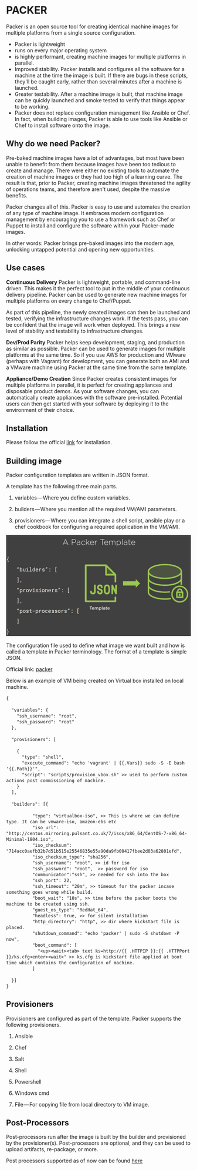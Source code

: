 # PACKER

Packer is an open source tool for creating identical machine images for multiple platforms from a single source configuration.

* Packer is lightweight
* runs on every major operating system
* is highly performant, creating machine images for multiple platforms in parallel. 
* Improved stability. Packer installs and configures all the software for a machine at the time the image is built. If there are bugs in these scripts, they'll be caught early, rather than several minutes after a machine is launched.
* Greater testability. After a machine image is built, that machine image can be quickly launched and smoke tested to verify that things appear to be working. 
* Packer does not replace configuration management like Ansible or Chef. In fact, when building images, Packer is able to use tools like Ansible or Chef to install software onto the image.

## Why do we need Packer?

Pre-baked machine images have a lot of advantages, but most have been unable to benefit from them because images have been too tedious to create and manage. There were either no existing tools to automate the creation of machine images or they had too high of a learning curve. The result is that, prior to Packer, creating machine images threatened the agility of operations teams, and therefore aren't used, despite the massive benefits.

Packer changes all of this. Packer is easy to use and automates the creation of any type of machine image. It embraces modern configuration management by encouraging you to use a framework such as Chef or Puppet to install and configure the software within your Packer-made images.

In other words: Packer brings pre-baked images into the modern age, unlocking untapped potential and opening new opportunities.

## Use cases

**Continuous Delivery**
Packer is lightweight, portable, and command-line driven. This makes it the perfect tool to put in the middle of your continuous delivery pipeline. Packer can be used to generate new machine images for multiple platforms on every change to Chef/Puppet.

As part of this pipeline, the newly created images can then be launched and tested, verifying the infrastructure changes work. If the tests pass, you can be confident that the image will work when deployed. This brings a new level of stability and testability to infrastructure changes.

**Dev/Prod Parity**
Packer helps keep development, staging, and production as similar as possible. Packer can be used to generate images for multiple platforms at the same time. So if you use AWS for production and VMware (perhaps with Vagrant) for development, you can generate both an AMI and a VMware machine using Packer at the same time from the same template.

**Appliance/Demo Creation**
Since Packer creates consistent images for multiple platforms in parallel, it is perfect for creating appliances and disposable product demos. As your software changes, you can automatically create appliances with the software pre-installed. Potential users can then get started with your software by deploying it to the environment of their choice.

## Installation

Please follow the official [link](https://www.packer.io/intro/getting-started/install.html) for installation.

## Building image

Packer configuration templates are written in JSON format.

A template has the following three main parts.

1. variables — Where you define custom variables.

2. builders — Where you mention all the required VM/AMI parameters.

3. provisioners — Where you can integrate a shell script, ansible play or a chef cookbook for configuring a required application in the VM/AMI.

![Alt text](img/packer_template.jpeg?raw=true "packer template")


The configuration file used to define what image we want built and how is called a template in Packer terminology. The format of a template is simple JSON.

Official link: [packer](https://www.packer.io/intro/getting-started/build-image.html)

Below is an example of VM being created on Virtual box installed on local machine.

```
{

  "variables": {
    "ssh_username": "root",
    "ssh_password": "root"
  },

  "provisioners": [

    {
      "type": "shell",
      "execute_command": "echo 'vagrant' | {{.Vars}} sudo -S -E bash '{{.Path}}'",
      "script": "scripts/provision_vbox.sh" >> used to perform custom actions post commissioning of machine.
    }
  ],  

  "builders": [{

          "type": "virtualbox-iso", >> This is where we can define type. It can be vmware-iso, amazon-ebs etc
          "iso_url": "http://centos.mirroring.pulsant.co.uk/7/isos/x86_64/CentOS-7-x86_64-Minimal-1804.iso", 
          "iso_checksum": "714acc0aefb32b7d51b515e25546835e55a90da9fb00417fbee2d03a62801efd",
          "iso_checksum_type": "sha256",
          "ssh_username": "root", >> id for iso
          "ssh_password": "root",  >> password for iso
          "communicator":"ssh", >> needed for ssh into the box
          "ssh_port": 22,
          "ssh_timeout": "20m", >> timeout for the packer incase something goes wrong while build.
          "boot_wait": "10s", >> time before the packer boots the machine to be created using ssh.
          "guest_os_type": "RedHat_64",
          "headless": true, >> for silent installation
          "http_directory": "http", >> dir where kickstart file is placed.
          "shutdown_command": "echo 'packer' | sudo -S shutdown -P now",
          "boot_command": [
            "<up><wait><tab> text ks=http://{{ .HTTPIP }}:{{ .HTTPPort }}/ks.cfg<enter><wait>" >> ks.cfg is kickstart file applied at boot time which contains the configuration of machine.
          ]
          
  }]
}
```



##  Provisioners

Provisioners are configured as part of the template. Packer supports the following provisioners.

1. Ansible

2. Chef

3. Salt

4. Shell

5. Powershell

6. Windows cmd

7. File — For copying file from local directory to VM image.

## Post-Processors

Post-processors run after the image is built by the builder and provisioned by the provisioner(s). Post-processors are optional, and they can be used to upload artifacts, re-package, or more. 

Post processors supported as of now can be found [here](https://www.packer.io/docs/post-processors/index.html)